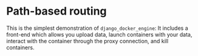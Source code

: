 # Path-based routing

This is the simplest demonstration of `django_docker_engine`: It includes a
front-end which allows you upload data, launch containers with your data,
interact with the container through the proxy connection, and kill containers.